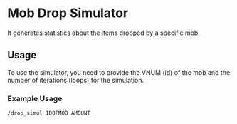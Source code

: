 # Mob Drop Simulator

It generates statistics about the items dropped by a specific mob.

## Usage

To use the simulator, you need to provide the VNUM (id) of the mob and the number of iterations (loops) for the simulation.

### Example Usage

```bash
/drop_simul IDOFMOB AMOUNT
